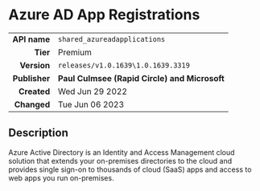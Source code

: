 # Azure AD App Registrations
| | |
|-:|-|
|**API name**|`shared_azureadapplications`|
|**Tier**|Premium|
|**Version**|`releases/v1.0.1639\1.0.1639.3319`|
|**Publisher**|**Paul Culmsee (Rapid Circle) and Microsoft**|
|**Created**|Wed Jun 29 2022|
|**Changed**|Tue Jun 06 2023|

## Description
Azure Active Directory is an Identity and Access Management cloud solution that extends your on-premises directories to the cloud and provides single sign-on to thousands of cloud (SaaS) apps and access to web apps you run on-premises.
